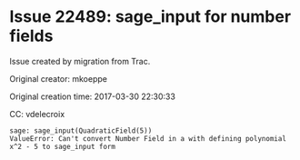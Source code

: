 # Issue 22489: sage_input for number fields

Issue created by migration from Trac.

Original creator: mkoeppe

Original creation time: 2017-03-30 22:30:33

CC:  vdelecroix


```
sage: sage_input(QuadraticField(5))
ValueError: Can't convert Number Field in a with defining polynomial x^2 - 5 to sage_input form
```


